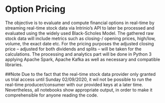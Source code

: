 # Option Pricing
The objective is to evaluate and compute financial options in real-time by streaming real-time stock data via Intrinio’s API 
to later be processed and evaluated using the widely used Black-Scholes Model. 
The gathered raw stock data will include metrics such as closing-/ opening prices, high/low, volume, the exact date etc. 
For the pricing purposes the adjusted closing price – adjusted for both dividends and splits – will be taken for the calculations. 
The processing and analytics part will be done in Python 3 applying Apache Spark, Apache Kafka as well as necessary and compatible libraries.

##Note
Due to the fact that the real-time stock data provider only granted us trial access until Sunday 02/09/2020, 
it wil not be possible to run the real-time producer/consumer with our provided keys at a later time. 
Nevertheless, all notebooks show appropriate output, in order to make it comprehensible for anyone reading the code.

